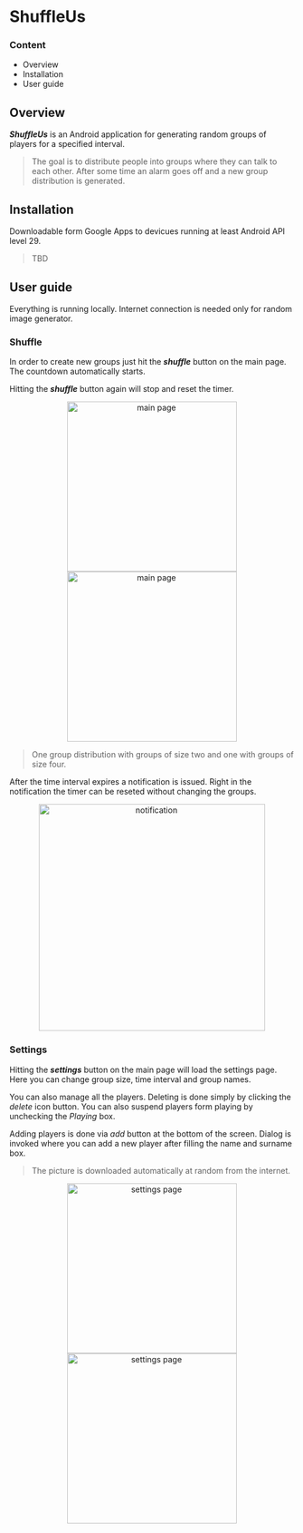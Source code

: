# ShuffleUs


### Content

- Overview
- Installation
- User guide

## Overview

***ShuffleUs*** is an Android application for generating random groups of players for a specified interval. 
> The goal is to distribute people into groups where they can talk to each other. After some time an alarm goes off and a new group distribution is generated.

## Installation

Downloadable form Google Apps to devicues running at least Android API level 29.
>TBD 

## User guide
Everything is running locally. Internet connection is needed only for random image generator.

### Shuffle
In order to create new groups just hit the ***shuffle*** button on the main page. The countdown automatically starts.

Hitting the ***shuffle*** button again will stop and reset the timer.
<p align="center">
    <img src="docs/imgs/main_2.png" alt="main page" width="300"/>
    <img src="docs/imgs/main_4.png" alt="main page" width="300"/>
</p>

> One group distribution with groups of size two and one with groups of size four. 

After the time interval expires a notification is issued. Right in the notification the timer can be reseted without changing the groups.

<p align="center">
    <img src="docs/imgs/notification.png" alt="notification" width="400"/>
</p>


### Settings
Hitting the ***settings*** button on the main page will load the settings page. Here you can change group size, time interval and group names.

You can also manage all the players. Deleting is done simply by clicking the *delete* icon button. You can also suspend players form playing by unchecking the *Playing* box.

Adding players is done via *add* button at the bottom of the screen. Dialog is invoked where you can add a new player after filling the name and surname box.
> The picture is downloaded automatically at random from the internet.

<p align="center">
    <img src="docs/imgs/settings.png" alt="settings page" width="300"/>
    <img src="docs/imgs/add_player.png" alt="settings page" width="300"/>
</p>
